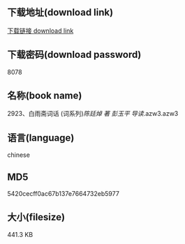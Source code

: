 ## 下载地址(download link)
[下载链接 download link](https://voluble-croquembouche-d321dc.netlify.app/?s=2923%E3%80%81%E7%99%BD%E9%9B%A8%E6%96%8B%E8%AF%8D%E8%AF%9D+%28%E8%AF%8D%E7%B3%BB%E5%88%97%29_%E9%99%88%E5%BB%B7%E7%84%AF+%E8%91%97+%E5%BD%AD%E7%8E%89%E5%B9%B3+%E5%AF%BC%E8%AF%BB_.azw3)

## 下载密码(download password)
8078

## 名称(book name)
2923、白雨斋词话 (词系列)_陈廷焯 著 彭玉平 导读_.azw3.azw3

## 语言(language)
chinese

## MD5
5420cecff0ac67b137e7664732eb5977

## 大小(filesize)
441.3 KB
